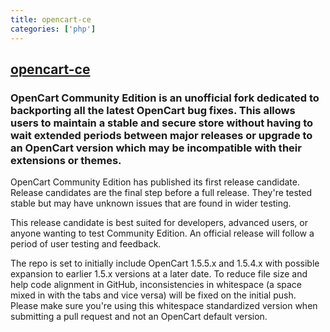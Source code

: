```yaml
---
title: opencart-ce
categories: ['php']
---
```

## [opencart-ce](https://github.com/opencart-ce/opencart-ce)

### OpenCart Community Edition is an unofficial fork dedicated to backporting all the latest OpenCart bug fixes.  This allows users to maintain a stable and secure store without having to wait extended periods between major releases or upgrade to an OpenCart version which may be incompatible with their extensions or themes.

OpenCart Community Edition has published its first release candidate.  Release candidates are the final step before a full release.  They're tested stable but may have unknown issues that are found in wider testing.

This release candidate is best suited for developers, advanced users, or anyone wanting to test Community Edition.  An official release will follow a period of user testing and feedback.

The repo is set to initially include OpenCart 1.5.5.x and 1.5.4.x with possible expansion to earlier 1.5.x versions at a later date.  To reduce file size and help code alignment in GitHub, inconsistencies in whitespace (a space mixed in with the tabs and vice versa) will be fixed on the initial push.  Please make sure you're using this whitespace standardized version when submitting a pull request and not an OpenCart default version.
